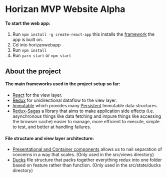# Horizan MVP Website Alpha

#### To start the web app:

1) Run `npm install -g create-react-app` this installs the [framework](https://github.com/facebookincubator/create-react-app) the app is built on.
2) Cd into horizanwebapp
3) Run `npm install`
4) Run `yarn start` or `npm start`

## About the project

#### The main frameworks used in the project setup so far:
* [React](https://reactjs.org/) for the view layer.
* [Redux](https://redux.js.org/) for unidirectional dataflow to the view layer.
* [Immutable](https://facebook.github.io/immutable-js/) which provides many [Persistent](https://en.wikipedia.org/wiki/Persistent_data_structure) Immutable data structures.
* [Redux-Sagas](https://redux-saga.js.org/) a library that aims to make application side effects (i.e. asynchronous things like data fetching and impure things like accessing the browser cache) easier to manage, more efficient to execute, simple to test, and better at handling failures.

#### File structure and view layer architecture:
* [Presentational and Container components](https://medium.com/@dan_abramov/smart-and-dumb-components-7ca2f9a7c7d0) allows us to nail separation of concerns in a way that scales. (Only used in the src/views directory)
* [Ducks](https://medium.freecodecamp.org/scaling-your-redux-app-with-ducks-6115955638be?source=search_post---------3) file structure that packs together everything redux into one folder based on feature
rather than function. (Only used in the src/state/ducks directory)